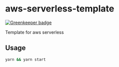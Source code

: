 # aws-serverless-template

[![Greenkeeper badge](https://badges.greenkeeper.io/lnwu/aws-serverless-template.svg)](https://greenkeeper.io/)

Template for aws serverless

## Usage

``` bash
yarn && yarn start
```